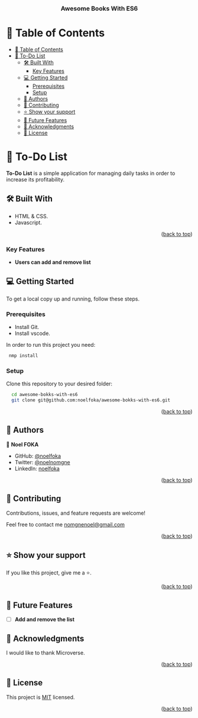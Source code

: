 <a name="readme-top"></a>

<div align="center">
  <!-- You are encouraged to replace this logo with your own! Otherwise you can also remove it. -->
  <!--<img src="./murple_logo.png" alt="logo" width="140"  height="auto" />-->
  <br/>

  <h3><b>Awesome Books With ES6</b></h3>

</div>

<!-- TABLE OF CONTENTS -->

# 📗 Table of Contents

- [📗 Table of Contents](#-table-of-contents)
- [📖 To-Do List ](#-to-do-list-)
  - [🛠 Built With ](#-built-with-)
    - [Key Features ](#key-features-)
  - [💻 Getting Started ](#-getting-started-)
    - [Prerequisites](#prerequisites)
    - [Setup](#setup)
  - [👥 Authors ](#-authors-)
  - [🤝 Contributing ](#-contributing-)
  - [⭐️ Show your support ](#️-show-your-support-)
  - [🔭 Future Features ](#-future-features-)
  - [🙏 Acknowledgments ](#-acknowledgments-)
  - [📝 License ](#-license-)

<!-- PROJECT DESCRIPTION -->

# 📖 To-Do List <a name="about-project"></a>

**To-Do List** is a simple application for managing daily tasks in order to increase its profitability.

## 🛠 Built With <a name="built-with"></a>

- HTML & CSS.
- Javascript.

<p align="right">(<a href="#readme-top">back to top</a>)</p>

### Key Features <a name="key-features"></a>

- **Users can add and remove list**

<!-- GETTING STARTED -->

## 💻 Getting Started <a name="getting-started"></a>

To get a local copy up and running, follow these steps.

### Prerequisites

- Install Git.
- Install vscode.

In order to run this project you need:

```sh
 nmp install
```

### Setup

Clone this repository to your desired folder:

```sh
  cd awesome-bokks-with-es6
  git clone git@github.com:noelfoka/awesome-bokks-with-es6.git
```

<p align="right">(<a href="#readme-top">back to top</a>)</p>

<!-- AUTHORS -->

## 👥 Authors <a name="authors"></a>

👤 **Noel FOKA**

- GitHub: [@noelfoka](https://github.com/noelfoka)
- Twitter: [@noelnomgne](https://twitter.com/noelnomgne)
- LinkedIn: [noelfoka](https://www.linkedin.com/in/no%C3%ABl-nomgne-foka-063013231/)

<p align="right">(<a href="#readme-top">back to top</a>)</p>

<!-- CONTRIBUTING -->

## 🤝 Contributing <a name="contributing"></a>

Contributions, issues, and feature requests are welcome!

Feel free to contact me nomgnenoel@gmail.com
<p align="right">(<a href="#readme-top">back to top</a>)</p>

<!-- SUPPORT -->

## ⭐️ Show your support <a name="support"></a>

If you like this project, give me a ⭐.

<p align="right">(<a href="#readme-top">back to top</a>)</p>

<!-- Futures Features-->
## 🔭 Future Features <a name="future-features"></a>


- [ ] **Add and remove the list**


<!-- ACKNOWLEDGEMENTS -->

## 🙏 Acknowledgments <a name="acknowledgements"></a>

I would like to thank Microverse.

<p align="right">(<a href="#readme-top">back to top</a>)</p>


<!-- LICENSE -->

## 📝 License <a name="license"></a>

This project is [MIT](./LICENSE) licensed.

<p align="right">(<a href="#readme-top">back to top</a>)</p>
